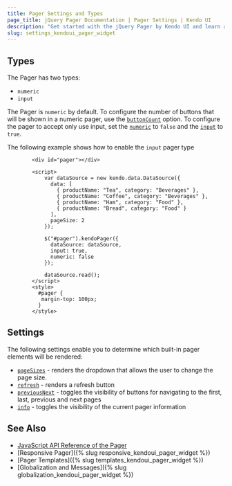 ```yaml
---
title: Pager Settings and Types
page_title: jQuery Pager Documentation | Pager Settings | Kendo UI
description: "Get started with the jQuery Pager by Kendo UI and learn about the options it supports."
slug: settings_kendoui_pager_widget
---
```


## Types

The Pager has two types:

- `numeric`
- `input`

The Pager is `numeric` by default. To configure the number of buttons that will be shown in a numeric pager, use the [`buttonCount`](/api/javascript/ui/pager/configuration/buttoncount) option. To configure the pager to accept only use input, set the [`numeric`](/api/javascript/ui/pager/configuration/numeric) to `false` and the [`input`](/api/javascript/ui/pager/configuration/input) to `true`.

The following example shows how to enable the `input` pager type

```dojo
        <div id="pager"></div>
        
        <script>
            var dataSource = new kendo.data.DataSource({
              data: [
                { productName: "Tea", category: "Beverages" },
                { productName: "Coffee", category: "Beverages" },
                { productName: "Ham", category: "Food" },
                { productName: "Bread", category: "Food" }
              ],
              pageSize: 2
            });
        
            $("#pager").kendoPager({
              dataSource: dataSource,
              input: true,
              numeric: false
            });
        
            dataSource.read();
        </script>
        <style>
          #pager {
           margin-top: 100px;
          }
        </style>

```

## Settings

The following settings enable you to determine which built-in pager elements will be rendered:

- [`pageSizes`](/api/javascript/ui/pager/configuration/pagesizes) - renders the dropdown that allows the user to change the page size.
- [`refresh`](/api/javascript/ui/pager/configuration/refresh) - renders a refresh button
- [`previousNext`](/api/javascript/ui/pager/configuration/previousnext) - toggles the visibility of buttons for navigating to the first, last, previous and next pages
- [`info`](/api/javascript/ui/pager/configuration/info) - toggles the visibility of the current pager information


## See Also

* [JavaScript API Reference of the Pager](/api/javascript/ui/pager)
* [Responsive Pager]({% slug responsive_kendoui_pager_widget  %})
* [Pager Templates]({% slug templates_kendoui_pager_widget %})
* [Globalization and Messages]({% slug globalization_kendoui_pager_widget %})
